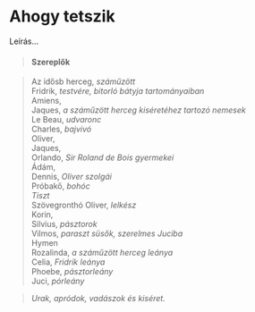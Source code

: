 <!-- ======================================================================
--- Search engine
title:          Ahogy tetszik
keywords:       ahogy, tetszik, vígjáték
description:    William Shakespeare: Ahogy tetszik.
--- Menu system
order:          20
text:           Ahogy tetszik
hidden:         false
umbel:          false
--- Page properties
id:             /comedies/as-you-like-it
document:       
layout:         layout-2-left
$-left:         play-list
searchable:     true
======================================================================= -->

# Ahogy tetszik

Leírás...

>   #### Szereplők
    
>   Az idősb herceg, _száműzött_  
    Fridrik, _testvére, bitorló bátyja tartományaiban_  
    Amiens,  
    Jaques, _a száműzött herceg kiséretéhez tartozó nemesek_  
    Le Beau, _udvaronc_  
    Charles, _bajvivó_  
    Oliver,  
    Jaques,  
    Orlando, _Sir Roland de Bois gyermekei_  
    Ádám,  
    Dennis, _Oliver szolgái_  
    Próbakő, _bohóc_  
    _Tiszt_  
    Szövegronthó Oliver, _lelkész_  
    Korin,  
    Silvius, _pásztorok_  
    Vilmos, _paraszt süsők, szerelmes Juciba_  
    Hymen  
    Rozalinda, _a száműzött herceg leánya_  
    Celia, _Fridrik leánya_  
    Phoebe, _pásztorleány_  
    Juci, _pórleány_
    
>   _Urak, apródok, vadászok és kiséret._
